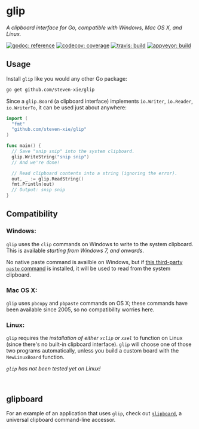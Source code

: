# glip

_A clipboard interface for Go, compatible with Windows, Mac OS X, and Linux._

[![godoc: reference][godoc-img]][godoc]
[![codecov: coverage][codecov-img]][codecov]
[![travis: build][travis-img]][travis]
[![appveyor: build][appveyor-img]][appveyor]

## Usage

Install `glip` like you would any other Go package:

```bash
go get github.com/steven-xie/glip
```

Since a `glip.Board` (a clipboard interface) implements `io.Writer`,
`io.Reader`, `io.WriterTo`, it can be used just about anywhere:

```go
import (
  "fmt"
  "github.com/steven-xie/glip"
)

func main() {
  // Save "snip snip" into the system clipboard.
  glip.WriteString("snip snip")
  // And we're done!

  // Read clipboard contents into a string (ignoring the error).
  out, _ := glip.ReadString()
  fmt.Println(out)
  // Output: snip snip
}
```

## Compatibility

### Windows:

`glip` uses the `clip` commands on Windows to write to the system clipboard.
This is available _starting from Windows 7, and onwards_.

No native paste command is availble on Windows, but if
[this third-party `paste` command](https://www.c3scripts.com/tutorials/msdos/paste.html)
is installed, it will be used to read from the system clipboard.

### Mac OS X:

`glip` uses `pbcopy` and `pbpaste` commands on OS X; these commands have been
available since 2005, so no compatibility worries here.

### Linux:

`glip` requires the _installation of either `xclip` or `xsel`_ to function on
Linux (since there's no built-in clipboard interface). `glip` will choose one
of those two programs automatically, unless you build a custom board with the
`NewLinuxBoard` function.

_`glip` has not been tested yet on Linux!_

<br />

## glipboard

For an example of an application that uses `glip`, check out
[`glipboard`](https://github.com/steven-xie/glipboard), a universal clipboard
command-line accessor.

[godoc]: https://godoc.org/github.com/steven-xie/glip
[godoc-img]: https://godoc.org/github.com/steven-xie/glip?status.svg
[travis]: https://travis-ci.org/steven-xie/glip
[travis-img]: https://travis-ci.org/steven-xie/glip.svg?branch=master
[codecov]: https://codecov.io/gh/steven-xie/glip
[codecov-img]: https://codecov.io/gh/steven-xie/glip/branch/master/graph/badge.svg
[appveyor]: https://ci.appveyor.com/project/StevenXie/glip
[appveyor-img]: https://ci.appveyor.com/api/projects/status/ntdxh30vlbo55da7/branch/master?svg=true
